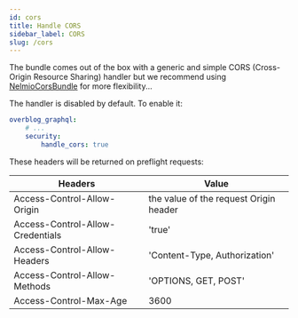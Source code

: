 ```yaml
---
id: cors
title: Handle CORS
sidebar_label: CORS
slug: /cors
---
```


The bundle comes out of the box with a generic and simple CORS (Cross-Origin Resource Sharing) handler 
but we recommend using [NelmioCorsBundle](https://github.com/nelmio/NelmioCorsBundle) for more flexibility... 

The handler is disabled by default. To enable it:

```yaml
overblog_graphql:
    # ...
    security:
        handle_cors: true
```

These headers will be returned on preflight requests:

Headers                          | Value
-------------------------------- | ---------------------------------------
Access-Control-Allow-Origin      | the value of the request Origin header
Access-Control-Allow-Credentials | 'true'
Access-Control-Allow-Headers     | 'Content-Type, Authorization'
Access-Control-Allow-Methods     | 'OPTIONS, GET, POST'
Access-Control-Max-Age           | 3600
